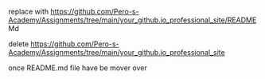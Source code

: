 replace with https://github.com/Pero-s-Academy/Assignments/tree/main/your_github.io_professional_site/README Md

delete
https://github.com/Pero-s-Academy/Assignments/tree/main/your_github.io_professional_site

once README.md file have be mover over